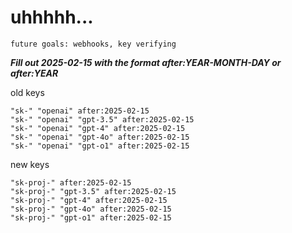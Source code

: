 # uhhhhh...

`future goals: webhooks, key verifying`



***Fill out 2025-02-15 with the format after:YEAR-MONTH-DAY or after:YEAR***

old keys
```
"sk-" "openai" after:2025-02-15
"sk-" "openai" "gpt-3.5" after:2025-02-15
"sk-" "openai" "gpt-4" after:2025-02-15
"sk-" "openai" "gpt-4o" after:2025-02-15
"sk-" "openai" "gpt-o1" after:2025-02-15
```

new keys
```
"sk-proj-" after:2025-02-15
"sk-proj-" "gpt-3.5" after:2025-02-15
"sk-proj-" "gpt-4" after:2025-02-15
"sk-proj-" "gpt-4o" after:2025-02-15
"sk-proj-" "gpt-o1" after:2025-02-15
```
